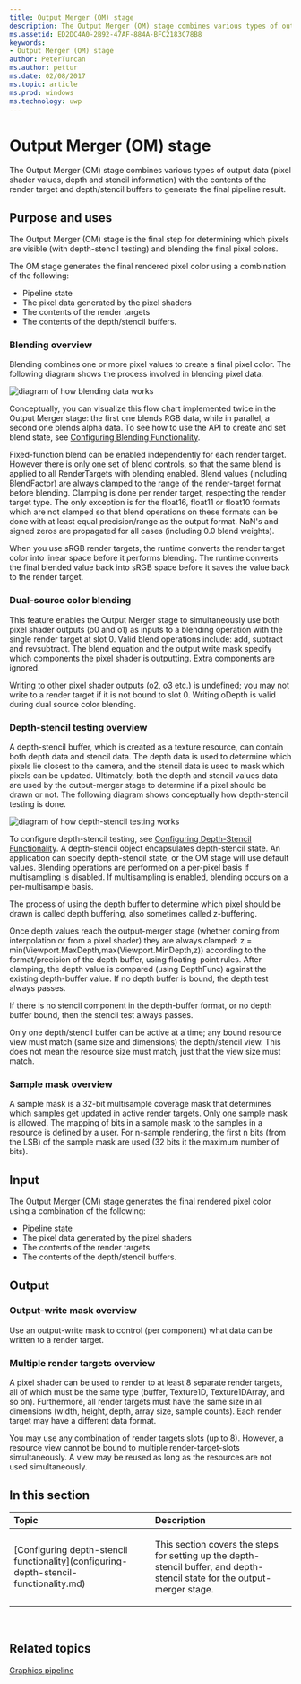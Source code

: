 ---title: Output Merger (OM) stagedescription: The Output Merger (OM) stage combines various types of output data (pixel shader values, depth and stencil information) with the contents of the render target and depth/stencil buffers to generate the final pipeline result.ms.assetid: ED2DC4A0-2B92-47AF-884A-BFC2183C78B8keywords:- Output Merger (OM) stageauthor: PeterTurcanms.author: petturms.date: 02/08/2017ms.topic: articlems.prod: windowsms.technology: uwp---# Output Merger (OM) stageThe Output Merger (OM) stage combines various types of output data (pixel shader values, depth and stencil information) with the contents of the render target and depth/stencil buffers to generate the final pipeline result.## <span id="Purpose-and-uses"></span><span id="purpose-and-uses"></span><span id="PURPOSE-AND-USES"></span>Purpose and usesThe Output Merger (OM) stage is the final step for determining which pixels are visible (with depth-stencil testing) and blending the final pixel colors.The OM stage generates the final rendered pixel color using a combination of the following:-   Pipeline state-   The pixel data generated by the pixel shaders-   The contents of the render targets-   The contents of the depth/stencil buffers.### <span id="Blending-overview"></span><span id="blending-overview"></span><span id="BLENDING-OVERVIEW"></span>Blending overviewBlending combines one or more pixel values to create a final pixel color. The following diagram shows the process involved in blending pixel data.![diagram of how blending data works](images/d3d10-blend-state.png)Conceptually, you can visualize this flow chart implemented twice in the Output Merger stage: the first one blends RGB data, while in parallel, a second one blends alpha data. To see how to use the API to create and set blend state, see [Configuring Blending Functionality](https://msdn.microsoft.com/library/windows/desktop/bb205072).Fixed-function blend can be enabled independently for each render target. However there is only one set of blend controls, so that the same blend is applied to all RenderTargets with blending enabled. Blend values (including BlendFactor) are always clamped to the range of the render-target format before blending. Clamping is done per render target, respecting the render target type. The only exception is for the float16, float11 or float10 formats which are not clamped so that blend operations on these formats can be done with at least equal precision/range as the output format. NaN's and signed zeros are propagated for all cases (including 0.0 blend weights).When you use sRGB render targets, the runtime converts the render target color into linear space before it performs blending. The runtime converts the final blended value back into sRGB space before it saves the value back to the render target.### <span id="Dual-source-color-blending"></span><span id="dual-source-color-blending"></span><span id="DUAL-SOURCE-COLOR-BLENDING"></span>Dual-source color blendingThis feature enables the Output Merger stage to simultaneously use both pixel shader outputs (o0 and o1) as inputs to a blending operation with the single render target at slot 0. Valid blend operations include: add, subtract and revsubtract. The blend equation and the output write mask specify which components the pixel shader is outputting. Extra components are ignored.Writing to other pixel shader outputs (o2, o3 etc.) is undefined; you may not write to a render target if it is not bound to slot 0. Writing oDepth is valid during dual source color blending.### <span id="Depth-Stencil-Test"></span><span id="depth-stencil-test"></span><span id="DEPTH-STENCIL-TEST"></span>Depth-stencil testing overviewA depth-stencil buffer, which is created as a texture resource, can contain both depth data and stencil data. The depth data is used to determine which pixels lie closest to the camera, and the stencil data is used to mask which pixels can be updated. Ultimately, both the depth and stencil values data are used by the output-merger stage to determine if a pixel should be drawn or not. The following diagram shows conceptually how depth-stencil testing is done.![diagram of how depth-stencil testing works](images/d3d10-depth-stencil-test.png)To configure depth-stencil testing, see [Configuring Depth-Stencil Functionality](configuring-depth-stencil-functionality.md). A depth-stencil object encapsulates depth-stencil state. An application can specify depth-stencil state, or the OM stage will use default values. Blending operations are performed on a per-pixel basis if multisampling is disabled. If multisampling is enabled, blending occurs on a per-multisample basis.The process of using the depth buffer to determine which pixel should be drawn is called depth buffering, also sometimes called z-buffering.Once depth values reach the output-merger stage (whether coming from interpolation or from a pixel shader) they are always clamped: z = min(Viewport.MaxDepth,max(Viewport.MinDepth,z)) according to the format/precision of the depth buffer, using floating-point rules. After clamping, the depth value is compared (using DepthFunc) against the existing depth-buffer value. If no depth buffer is bound, the depth test always passes.If there is no stencil component in the depth-buffer format, or no depth buffer bound, then the stencil test always passes.Only one depth/stencil buffer can be active at a time; any bound resource view must match (same size and dimensions) the depth/stencil view. This does not mean the resource size must match, just that the view size must match.### <span id="Sample-Mask"></span><span id="sample-mask"></span><span id="SAMPLE-MASK"></span>Sample mask overviewA sample mask is a 32-bit multisample coverage mask that determines which samples get updated in active render targets. Only one sample mask is allowed. The mapping of bits in a sample mask to the samples in a resource is defined by a user. For n-sample rendering, the first n bits (from the LSB) of the sample mask are used (32 bits it the maximum number of bits).## <span id="Input"></span><span id="input"></span><span id="INPUT"></span>InputThe Output Merger (OM) stage generates the final rendered pixel color using a combination of the following:-   Pipeline state-   The pixel data generated by the pixel shaders-   The contents of the render targets-   The contents of the depth/stencil buffers.## <span id="Output"></span><span id="output"></span><span id="OUTPUT"></span>Output### <span id="Output-write-mask-overview"></span><span id="output-write-mask-overview"></span><span id="OUTPUT-WRITE-MASK-OVERVIEW"></span>Output-write mask overviewUse an output-write mask to control (per component) what data can be written to a render target.### <span id="Multiple-render-targets-overview"></span><span id="multiple-render-targets-overview"></span><span id="MULTIPLE-RENDER-TARGETS-OVERVIEW"></span>Multiple render targets overviewA pixel shader can be used to render to at least 8 separate render targets, all of which must be the same type (buffer, Texture1D, Texture1DArray, and so on). Furthermore, all render targets must have the same size in all dimensions (width, height, depth, array size, sample counts). Each render target may have a different data format.You may use any combination of render targets slots (up to 8). However, a resource view cannot be bound to multiple render-target-slots simultaneously. A view may be reused as long as the resources are not used simultaneously.## <span id="in-this-section"></span>In this section<table><colgroup><col width="50%" /><col width="50%" /></colgroup><thead><tr class="header"><th align="left">Topic</th><th align="left">Description</th></tr></thead><tbody><tr class="odd"><td align="left"><p>[Configuring depth-stencil functionality](configuring-depth-stencil-functionality.md)</p></td><td align="left"><p>This section covers the steps for setting up the depth-stencil buffer, and depth-stencil state for the output-merger stage.</p></td></tr></tbody></table> ## <span id="related-topics"></span>Related topics[Graphics pipeline](graphics-pipeline.md)  